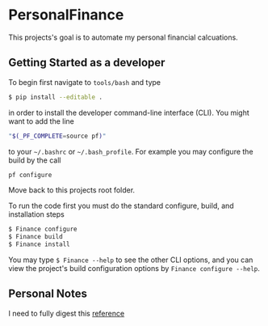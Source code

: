 # PersonalFinance


This projects's goal is to automate my personal financial calcuations.

## Getting Started as a developer

To begin first navigate to `tools/bash` and type

```bash
$ pip install --editable .
```
in order to install the developer command-line interface (CLI). You might want to add the line
```bash
"$(_PF_COMPLETE=source pf)"
```
to your `~/.bashrc` or `~/.bash_profile`. For example you may configure the build by the call

```bash
pf configure
```

Move back to this projects root folder. 

To run the code first you must do the standard configure, build, and installation steps

```bash
$ Finance configure
$ Finance build
$ Finance install
```

You may type `$ Finance --help` to see the other CLI options, and you can view the project's build 
configuration options by `Finance configure --help`.



## Personal Notes

I need to fully digest this [reference](https://gitlab.kitware.com/cmake/community/-/wikis/doc/tutorials/How-to-create-a-ProjectConfig.cmake-file)